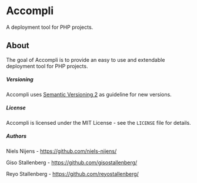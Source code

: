 # Accompli
A deployment tool for PHP projects.


About
-----
The goal of Accompli is to provide an easy to use and extendable deployment tool for PHP projects.


##### Versioning #####
Accompli uses [Semantic Versioning 2](http://semver.org/) as guideline for new versions.


##### License #####
Accompli is licensed under the MIT License - see the `LICENSE` file for details.


##### Authors #####
Niels Nijens - https://github.com/niels-nijens/

Giso Stallenberg - https://github.com/gisostallenberg/

Reyo Stallenberg - https://github.com/reyostallenberg/
